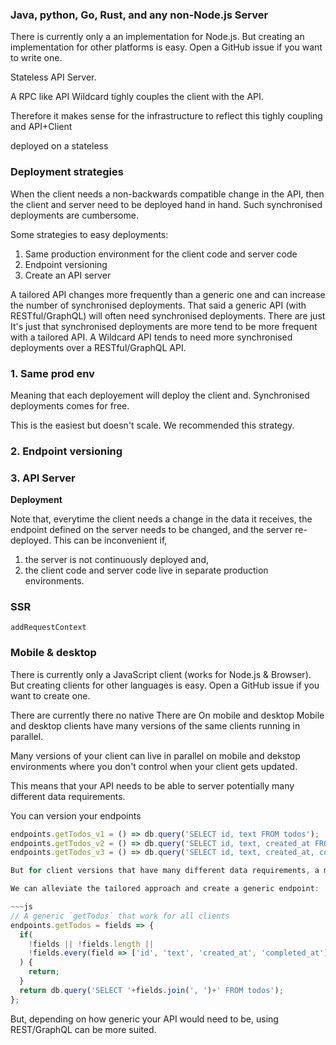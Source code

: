 
### Java, python, Go, Rust, and any non-Node.js Server

There is currently only a an implementation for Node.js.
But creating an implementation for other platforms is easy.
Open a GitHub issue if you want to write one.

Stateless API Server.

A RPC like API Wildcard tighly couples the client with the API.

Therefore it makes sense for the infrastructure to reflect this tighly coupling and API+Client

deployed on a stateless

### Deployment strategies

When the client needs a non-backwards compatible change in the API,
then the client and server need to be deployed hand in hand.
Such synchronised deployments are cumbersome.

Some strategies to easy deployments:
 1. Same production environment for the client code and server code
 2. Endpoint versioning
 3. Create an API server

A tailored API changes more frequently than a generic one and can increase the number of synchronised deployments.
That said a generic API (with RESTful/GraphQL) will often need synchronised deployments.
There are just 
It's just that synchronised deployments are more tend to be more frequent with a tailored API.
A Wildcard API tends to need more synchronised deployments over a RESTful/GraphQL API.


### 1. Same prod env

Meaning that each deployement will deploy the client and.
Synchronised deployments comes for free.

This is the easiest but doesn't scale.
We recommended this strategy.

### 2. Endpoint versioning



### 3. API Server
**Deployment**

Note that,
everytime the client needs a change in the data it receives,
the endpoint defined on the server needs to be changed,
and the server re-deployed.
This can be inconvenient if,
1. the server is not continuously deployed and,
2. the client code and server code live in separate production environments.


### SSR

~~~
addRequestContext
~~~

### Mobile & desktop

There is currently only a JavaScript client (works for Node.js & Browser).
But creating clients for other languages is easy.
Open a GitHub issue if you want to create one.

There are currently there no native 
There are 
On mobile and desktop 
Mobile and desktop clients have many versions of the same clients running in parallel.

Many versions of your client can live in parallel on mobile and dekstop environments where you don't control when your client gets updated.

This means that your API needs to be able to server potentially many different data requirements.

You can version your endpoints

~~~js
endpoints.getTodos_v1 = () => db.query('SELECT id, text FROM todos');
endpoints.getTodos_v2 = () => db.query('SELECT id, text, created_at FROM todos');
endpoints.getTodos_v3 = () => db.query('SELECT id, text, created_at, completed_at FROM todos');

But for client versions that have many different data requirements, a more generic API can be better suited.

We can alleviate the tailored approach and create a generic endpoint:

~~~js
// A generic `getTodos` that work for all clients
endpoints.getTodos = fields => {
  if(
    !fields || !fields.length ||
    !fields.every(field => ['id', 'text', 'created_at', 'completed_at'].includes(field))
  ) {
    return;
  }
  return db.query('SELECT '+fields.join(', ')+' FROM todos');
};
~~~

But, depending on how generic your API would need to be, using REST/GraphQL can be more suited.

